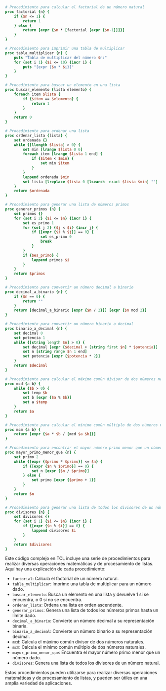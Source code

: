 ```tcl
# Procedimiento para calcular el factorial de un número natural
proc factorial {n} {
    if {$n <= 1} {
        return 1
    } else {
        return [expr {$n * [factorial [expr {$n-1}]]}]
    }
}

# Procedimiento para imprimir una tabla de multiplicar
proc tabla_multiplicar {n} {
    puts "Tabla de multiplicar del número $n:"
    for {set i 1} {$i <= 10} {incr i} {
        puts "[expr {$n * $i}]"
    }
}

# Procedimiento para buscar un elemento en una lista
proc buscar_elemento {lista elemento} {
    foreach item $lista {
        if {$item == $elemento} {
            return 1
        }
    }
    return 0
}

# Procedimiento para ordenar una lista
proc ordenar_lista {lista} {
    set ordenada {}
    while {[llength $lista] > 0} {
        set min [lrange $lista 0 0]
        foreach item [lrange $lista 1 end] {
            if {$item < $min} {
                set min $item
            }
        }
        lappend ordenada $min
        set lista [lreplace $lista 0 [lsearch -exact $lista $min] ""]
    }
    return $ordenada
}

# Procedimiento para generar una lista de números primos
proc generar_primos {n} {
    set primos {}
    for {set i 2} {$i <= $n} {incr i} {
        set es_primo 1
        for {set j 2} {$j < $i} {incr j} {
            if {[expr {$i % $j}] == 0} {
                set es_primo 0
                break
            }
        }
        if {$es_primo} {
            lappend primos $i
        }
    }
    return $primos
}

# Procedimiento para convertir un número decimal a binario
proc decimal_a_binario {n} {
    if {$n == 0} {
        return ""
    }
    return [decimal_a_binario [expr {$n / 2}]] [expr {$n mod 2}]
}

# Procedimiento para convertir un número binario a decimal
proc binario_a_decimal {n} {
    set decimal 0
    set potencia 1
    while {[string length $n] > 0} {
        set decimal [expr {$decimal + [string first $n] * $potencia}]
        set n [string range $n 1 end]
        set potencia [expr {$potencia * 2}]
    }
    return $decimal
}

# Procedimiento para calcular el máximo común divisor de dos números naturales
proc mcd {a b} {
    while {$b > 0} {
        set temp $b
        set b [expr {$a % $b}]
        set a $temp
    }
    return $a
}

# Procedimiento para calcular el mínimo común múltiplo de dos números naturales
proc mcm {a b} {
    return [expr {$a * $b / [mcd $a $b]}]
}

# Procedimiento para encontrar el mayor número primo menor que un número dado
proc mayor_primo_menor_que {n} {
    set primo 2
    while {[expr {$primo * $primo}] <= $n} {
        if {[expr {$n % $primo}] == 0} {
            set n [expr {$n / $primo}]
        } else {
            set primo [expr {$primo + 1}]
        }
    }
    return $n
}

# Procedimiento para generar una lista de todos los divisores de un número natural
proc divisores {n} {
    set divisores {}
    for {set i 1} {$i <= $n} {incr i} {
        if {[expr {$n % $i}] == 0} {
            lappend divisores $i
        }
    }
    return $divisores
}
```

Este código complejo en TCL incluye una serie de procedimientos para realizar diversas operaciones matemáticas y de procesamiento de listas. Aquí hay una explicación de cada procedimiento:

* `factorial`: Calcula el factorial de un número natural.
* `tabla_multiplicar`: Imprime una tabla de multiplicar para un número dado.
* `buscar_elemento`: Busca un elemento en una lista y devuelve 1 si se encuentra, o 0 si no se encuentra.
* `ordenar_lista`: Ordena una lista en orden ascendente.
* `generar_primos`: Genera una lista de todos los números primos hasta un límite dado.
* `decimal_a_binario`: Convierte un número decimal a su representación binaria.
* `binario_a_decimal`: Convierte un número binario a su representación decimal.
* `mcd`: Calcula el máximo común divisor de dos números naturales.
* `mcm`: Calcula el mínimo común múltiplo de dos números naturales.
* `mayor_primo_menor_que`: Encuentra el mayor número primo menor que un número dado.
* `divisores`: Genera una lista de todos los divisores de un número natural.

Estos procedimientos pueden utilizarse para realizar diversas operaciones matemáticas y de procesamiento de listas, y pueden ser útiles en una amplia variedad de aplicaciones.